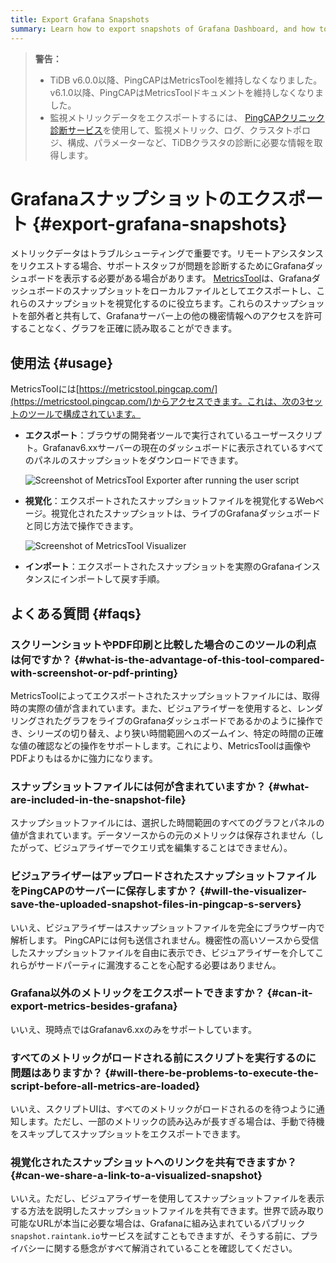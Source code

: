 ```yaml
---
title: Export Grafana Snapshots
summary: Learn how to export snapshots of Grafana Dashboard, and how to visualize these files.
---
```


> **警告：**
>
> -   TiDB v6.0.0以降、PingCAPはMetricsToolを維持しなくなりました。 v6.1.0以降、PingCAPはMetricsToolドキュメントを維持しなくなりました。
> -   監視メトリックデータをエクスポートするには、 [PingCAPクリニック診断サービス](/clinic/clinic-introduction.md)を使用して、監視メトリック、ログ、クラスタトポロジ、構成、パラメーターなど、TiDBクラスタの診断に必要な情報を取得します。

# Grafanaスナップショットのエクスポート {#export-grafana-snapshots}

メトリックデータはトラブルシューティングで重要です。リモートアシスタンスをリクエストする場合、サポートスタッフが問題を診断するためにGrafanaダッシュボードを表示する必要がある場合があります。 [MetricsTool](https://metricstool.pingcap.com/)は、Grafanaダッシュボードのスナップショットをローカルファイルとしてエクスポートし、これらのスナップショットを視覚化するのに役立ちます。これらのスナップショットを部外者と共有して、Grafanaサーバー上の他の機密情報へのアクセスを許可することなく、グラフを正確に読み取ることができます。

## 使用法 {#usage}

MetricsToolには[https://metricstool.pingcap.com/](https://metricstool.pingcap.com/)からアクセスできます。これは、次の3セットのツールで構成されています。

-   **エクスポート**：ブラウザの開発者ツールで実行されているユーザースクリプト。Grafanav6.xxサーバーの現在のダッシュボードに表示されているすべてのパネルのスナップショットをダウンロードできます。

    ![Screenshot of MetricsTool Exporter after running the user script](/media/metricstool-export.png)

-   **視覚化**：エクスポートされたスナップショットファイルを視覚化するWebページ。視覚化されたスナップショットは、ライブのGrafanaダッシュボードと同じ方法で操作できます。

    ![Screenshot of MetricsTool Visualizer](/media/metricstool-visualize.png)

-   **インポート**：エクスポートされたスナップショットを実際のGrafanaインスタンスにインポートして戻す手順。

## よくある質問 {#faqs}

### スクリーンショットやPDF印刷と比較した場合のこのツールの利点は何ですか？ {#what-is-the-advantage-of-this-tool-compared-with-screenshot-or-pdf-printing}

MetricsToolによってエクスポートされたスナップショットファイルには、取得時の実際の値が含まれています。また、ビジュアライザーを使用すると、レンダリングされたグラフをライブのGrafanaダッシュボードであるかのように操作でき、シリーズの切り替え、より狭い時間範囲へのズームイン、特定の時間の正確な値の確認などの操作をサポートします。これにより、MetricsToolは画像やPDFよりもはるかに強力になります。

### スナップショットファイルには何が含まれていますか？ {#what-are-included-in-the-snapshot-file}

スナップショットファイルには、選択した時間範囲のすべてのグラフとパネルの値が含まれています。データソースからの元のメトリックは保存されません（したがって、ビジュアライザーでクエリ式を編集することはできません）。

### ビジュアライザーはアップロードされたスナップショットファイルをPingCAPのサーバーに保存しますか？ {#will-the-visualizer-save-the-uploaded-snapshot-files-in-pingcap-s-servers}

いいえ、ビジュアライザーはスナップショットファイルを完全にブラウザー内で解析します。 PingCAPには何も送信されません。機密性の高いソースから受信したスナップショットファイルを自由に表示でき、ビジュアライザーを介してこれらがサードパーティに漏洩することを心配する必要はありません。

### Grafana以外のメトリックをエクスポートできますか？ {#can-it-export-metrics-besides-grafana}

いいえ、現時点ではGrafanav6.xxのみをサポートしています。

### すべてのメトリックがロードされる前にスクリプトを実行するのに問題はありますか？ {#will-there-be-problems-to-execute-the-script-before-all-metrics-are-loaded}

いいえ、スクリプトUIは、すべてのメトリックがロードされるのを待つように通知します。ただし、一部のメトリックの読み込みが長すぎる場合は、手動で待機をスキップしてスナップショットをエクスポートできます。

### 視覚化されたスナップショットへのリンクを共有できますか？ {#can-we-share-a-link-to-a-visualized-snapshot}

いいえ。ただし、ビジュアライザーを使用してスナップショットファイルを表示する方法を説明したスナップショットファイルを共有できます。世界で読み取り可能なURLが本当に必要な場合は、Grafanaに組み込まれているパブリック`snapshot.raintank.io`サービスを試すこともできますが、そうする前に、プライバシーに関する懸念がすべて解消されていることを確認してください。
